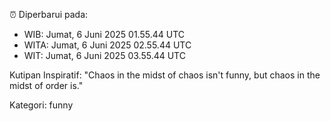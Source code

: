 ⏰ Diperbarui pada:
- WIB: Jumat, 6 Juni 2025 01.55.44 UTC
- WITA: Jumat, 6 Juni 2025 02.55.44 UTC
- WIT: Jumat, 6 Juni 2025 03.55.44 UTC

Kutipan Inspiratif:
"Chaos in the midst of chaos isn't funny, but chaos in the midst of order is."


Kategori: funny

